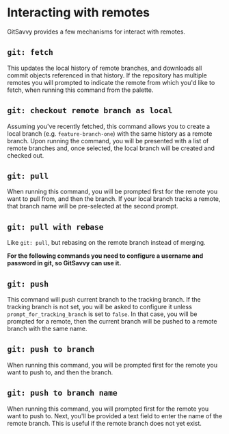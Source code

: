 # Interacting with remotes

GitSavvy provides a few mechanisms for interact with remotes.

## `git: fetch`

This updates the local history of remote branches, and downloads all commit objects referenced in that history. If the repository has multiple remotes you will prompted to indicate the remote from which you'd like to fetch, when running this command from the palette.

## `git: checkout remote branch as local`

Assuming you've recently fetched, this command allows you to create a local branch (e.g. `feature-branch-one`) with the same history as a remote branch.  Upon running the command, you will be presented with a list of remote branches and, once selected, the local branch will be created and checked out.

## `git: pull`

When running this command, you will be prompted first for the remote you want to pull from, and then the branch.  If your local branch tracks a remote, that branch name will be pre-selected at the second prompt.

## `git: pull with rebase`

Like `git: pull`, but rebasing on the remote branch instead of merging.

**For the following commands you need to configure a username and password in git, so GitSavvy can use it.**

## `git: push`

This command will push current branch to the tracking branch. If the tracking branch is not set, you will be asked to configure it unless `prompt_for_tracking_branch` is set to `false`. In that case, you will be prompted for a remote, then the current branch will be pushed to a remote branch with the same name.

## `git: push to branch`

When running this command, you will be prompted first for the remote you want to push to, and then the branch.

## `git: push to branch name`

When running this command, you will prompted first for the remote you want to push to.  Next, you'll be provided a text field to enter the name of the remote branch.  This is useful if the remote branch does not yet exist.
